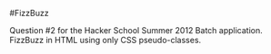 #FizzBuzz

Question #2 for the Hacker School Summer 2012 Batch application. FizzBuzz in HTML using only CSS pseudo-classes.